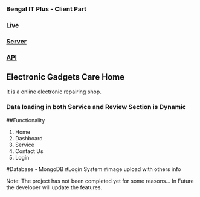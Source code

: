 ### Bengal IT Plus - Client Part
### [Live](https://bengal-it-plus.web.app/)
### [Server](https://github.com/sunjid-git/bengal-it-plus-server)
### [API](https://evening-woodland-61193.herokuapp.com/events)

## Electronic Gadgets Care Home
It is a online electronic repairing shop.

### Data loading in both Service and Review Section is Dynamic

##Functionality
1. Home
2. Dashboard
3. Service
4. Contact Us
5. Login

#Database - MongoDB #Login System #image upload with others info

Note: The project has not been completed yet for some reasons... In Future the developer will update the features.
